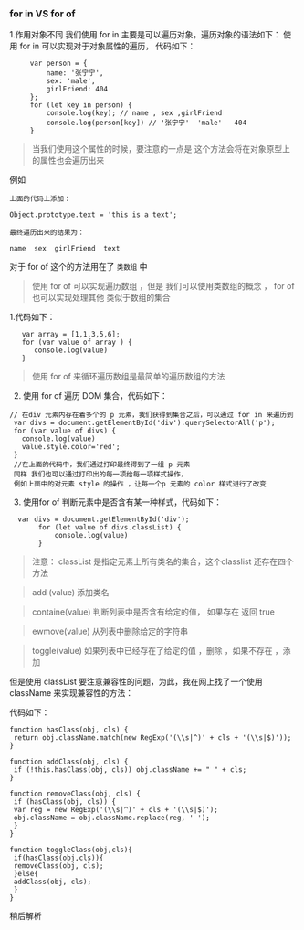 ### for in VS for of 
  1.作用对象不同
  我们使用 for in 主要是可以遍历对象，遍历对象的语法如下：
   使用 for in 可以实现对于对象属性的遍历， 代码如下：
  
  ```
       var person = {
           name: '张宁宁',
           sex: 'male',
           girlFriend: 404
       };
       for (let key in person) {
           console.log(key); // name , sex ,girlFriend
           console.log(person[key]) // '张宁宁'  'male'   404
       }
  
  ```
>当我们使用这个属性的时候，要注意的一点是 这个方法会将在对象原型上的属性也会遍历出来
>
例如
```
上面的代码上添加：

Object.prototype.text = 'this is a text';

最终遍历出来的结果为：

name  sex  girlFriend  text
```

对于 for of 这个的方法用在了 `类数组` 中 

> 使用 for of 可以实现遍历数组 ，但是 我们可以使用类数组的概念 ， for of 也可以实现处理其他 类似于数组的集合
>

1.代码如下：

```
   var array = [1,1,3,5,6];
   for (var value of array ) {
      console.log(value)
   }
```
>使用 for of 来循环遍历数组是最简单的遍历数组的方法
>
2. 使用 for of 遍历 DOM 集合，代码如下：
```
// 在div 元素内存在着多个的 p 元素，我们获得到集合之后，可以通过 for in 来遍历到
 var divs = document.getElementById('div').querySelectorAll('p');
 for (var value of divs) {
   console.log(value)
   value.style.color='red';
 }
 //在上面的代码中，我们通过打印最终得到了一组 p 元素
 同样 我们也可以通过打印出的每一项给每一项样式操作，
 例如上面中的对元素 style 的操作 ，让每一个p 元素的 color 样式进行了改变
```
3. 使用for of 判断元素中是否含有某一种样式，代码如下：

```
  var divs = document.getElementById('div');
       for (let value of divs.classList) {
           console.log(value)
       }
```
>注意： classList 是指定元素上所有类名的集合，这个classlist 还存在四个方法
>

>add (value) 添加类名
>

>containe(value) 判断列表中是否含有给定的值， 如果存在 返回 true
>

>ewmove(value) 从列表中删除给定的字符串
>

> toggle(value) 如果列表中已经存在了给定的值 ，删除 ，如果不存在 ，添加
>

但是使用 classList 要注意兼容性的问题，为此，我在网上找了一个使用 className 来实现兼容性的方法：

代码如下：
```
function hasClass(obj, cls) { 
 return obj.className.match(new RegExp('(\\s|^)' + cls + '(\\s|$)')); 
} 
 
function addClass(obj, cls) { 
 if (!this.hasClass(obj, cls)) obj.className += " " + cls; 
} 
 
function removeClass(obj, cls) { 
 if (hasClass(obj, cls)) { 
 var reg = new RegExp('(\\s|^)' + cls + '(\\s|$)'); 
 obj.className = obj.className.replace(reg, ' '); 
 } 
} 
 
function toggleClass(obj,cls){ 
 if(hasClass(obj,cls)){ 
 removeClass(obj, cls); 
 }else{ 
 addClass(obj, cls); 
 } 
}
```

稍后解析


